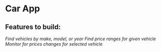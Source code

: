 # Car App
## Features to build:
*Find vehicles by make, model, or year*
*Find price ranges for given vehicle*
*Monitor for prices changes for selected vehicle*
